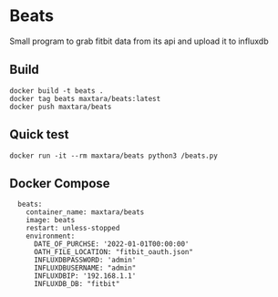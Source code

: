 # Beats
  
Small program to grab fitbit data from its api and upload it to influxdb
  
## Build
```
docker build -t beats .
docker tag beats maxtara/beats:latest
docker push maxtara/beats
```
  
## Quick test
  
```
docker run -it --rm maxtara/beats python3 /beats.py
```
  
## Docker Compose
```
  beats:
    container_name: maxtara/beats
    image: beats
    restart: unless-stopped
    environment:
      DATE_OF_PURCHSE: '2022-01-01T00:00:00'
      OATH_FILE_LOCATION: "fitbit_oauth.json"
      INFLUXDBPASSWORD: 'admin'
      INFLUXDBUSERNAME: "admin"
      INFLUXDBIP: '192.168.1.1'
      INFLUXDB_DB: "fitbit"
```
